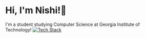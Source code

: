 # Hi, I'm Nishi!👋
I'm a student studying Computer Science at Georgia Institute of Technology!
[![Tech Stack](https://skillicons.dev/icons?i=arduino,blender,cpp,cmake,css,eclipse,firebase,git,github,gitlab,java,matlab,nextjs,npm,opencv,py,pytorch,react,raspberrypi,kotlin,supabase,tensorflow,ubuntu,vercel,vscode,windows,js,html,css)](https://skillicons.dev)
